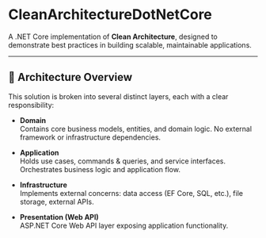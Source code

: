 # CleanArchitectureDotNetCore

A .NET Core implementation of **Clean Architecture**, designed to demonstrate best practices in building scalable, maintainable applications.

---

## 🧱 Architecture Overview

This solution is broken into several distinct layers, each with a clear responsibility:

- **Domain**  
  Contains core business models, entities, and domain logic. No external framework or infrastructure dependencies.
  
- **Application**  
  Holds use cases, commands & queries, and service interfaces. Orchestrates business logic and application flow.
  
- **Infrastructure**  
  Implements external concerns: data access (EF Core, SQL, etc.), file storage, external APIs.
  
- **Presentation (Web API)**  
  ASP.NET Core Web API layer exposing application functionality.
